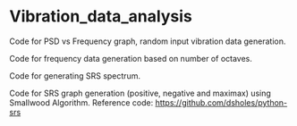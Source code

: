 # Vibration_data_analysis

Code for PSD vs Frequency graph, random input vibration data generation. 

Code for frequency data generation based on number of octaves. 

Code for generating SRS spectrum. 

Code for SRS graph generation (positive, negative and maximax) using Smallwood Algorithm.
Reference code: https://github.com/dsholes/python-srs



